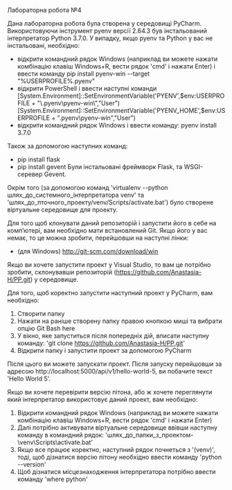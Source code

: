 Лабораторна робота №4

Дана лабораторна робота була створена у середовищі PyCharm.
Використовуючи інструмент pyenv версії 2.64.3 був інстальований інтерпретатор Python 3.7.0. У випадку, якщо pyenv та Python у вас не інстальовані, необхідно:
- відкрити командний рядок Windows (наприклад ви можете нажати комбінацію клавіш Windows+R, вести рядок 'cmd' і нажати Enter) і ввести команду
  pip install pyenv-win --target "%USERPROFILE%\.pyenv"
- відкрити PowerShell і ввести наступні команди
  [System.Environment]::SetEnvironmentVariable('PYENV',$env:USERPROFILE + "\.pyenv\pyenv-win\","User")
  [System.Environment]::SetEnvironmentVariable('PYENV_HOME',$env:USERPROFILE + "\.pyenv\pyenv-win\","User")
- відкрити командний рядок Windows i ввести команду: pyenv install 3.7.0

Також за допомогою наступних команд:
- pip install flask
- pip install gevent
Були інстальовані фреймворк Flask, та WSGI-серевер Gevent. 

Окрім того (за допомогою команд 'virtualenv --python шлях_до_системного_інтерпретатора venv' та 'шлях_до_пточного_проекту/venv/Scripts/activate.bat') було створене віртуальне середовище для проекту.


Для того щоб клонувати даний репозиторій і запустити його в себе на комп’ютері, вам необхідно мати встановлений Git.
Якщо його у вас немає, то це можна зробити, перейшовши на наступні лінки:
- (для Windows) http://git-scm.com/download/win

Якщо ви хочете запустити проект у Visual Studio, то вам це потрібно зробити, склонувавши репозиторій (https://github.com/Anastasia-H/PP.git) у середовище. 

Для того, щоб коректно запустити наступний проект у PyCharm, вам необхідно:
1. Створити папку
2. Нажати на раніше створену папку правою кнопкою миші та вибрати опцію Git Bash here
3. У вікно, яке запуститься після попередніх дій, вписати наступну команду: 'git clone https://github.com/Anastasia-H/PP.git'
4. Відкрити папку і запустити проект за допомогою PyCharm

Після цього ви можете запускати проект.
Після запуску перейшовши за адресою http://localhost:5000/api/v1/hello-world-5, ви побачите текст 'Hello World 5'.

Якщо ви хочете перевірити версію пітона, або ж хочете переглянути який інтерпретатор використовує даний проект, вам необхідно:
1. Відкрити командний рядок Windows (наприклад ви можете нажати комбінацію клавіш Windows+R, вести рядок 'cmd' і нажати Enter)
2. Далі потрібно активувати віртуальне середовище ввівши наступну команду в командний рядок: 'шлях_до_папки_з_проектом\-\venv\Scripts\activate.bat'
3. Якщо все працює коректно, наступний рядок почнеться з '(venv)', тоді, щоб дізнатися версію пітону необхідно ввести команду 'python --version'
4. Щоб дізнатися місцезнаходження інтерпретатора потрібно ввести команду 'where python'

